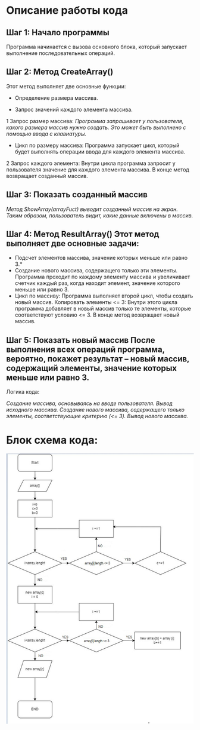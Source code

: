 
# Oписание работы кода

## Шаг 1: Начало программы

Программа начинается с вызова основного блока, который запускает выполнение последовательных операций.

## Шаг 2: Метод CreateArray()

Этот метод выполняет две основные функции:

* Определение размера массива.

* Запрос значений каждого элемента массива.

1 Запрос размер массива: 
*Программа запрашивает у пользователя, какого размера массив нужно создать. Это может быть выполнено с помощью ввода с клавиатуры.*
+ Цикл по размеру массива: Программа запускает цикл, который будет выполнять операции ввода для каждого элемента массива. 

2 Запрос каждого элемента: Внутри цикла программа запросит у пользователя значение для каждого элемента массива. В конце метод возвращает созданный массив.

## Шаг 3: Показать созданный массив 

*Метод ShowArray(arrayFuct) выводит созданный массив на экран. Таким образом, пользователь видит, какие данные включены в массив.*

## Шаг 4: Метод ResultArray() Этот метод выполняет две основные задачи:

* Подсчет элементов массива, значение которых меньше или равно 3.*
* Создание нового массива, содержащего только эти элементы. Программа проходит по каждому элементу массива и увеличивает счетчик каждый раз, когда находит элемент, значение которого меньше или равно 3.
* Цикл по массиву: Программа выполняет второй цикл, чтобы создать новый массив. Копировать элементы <= 3: Внутри этого цикла программа добавляет в новый массив только те элементы, которые соответствуют условию <= 3. В конце метод возвращает новый массив.

## Шаг 5: Показать новый массив После выполнения всех операций программа, вероятно, покажет результат – новый массив, содержащий элементы, значение которых меньше или равно 3.

Логика кода:

*Создание массива, основываясь на вводе пользователя. Вывод исходного массива. Создание нового массива, содержащего только элементы, соответствующие критерию (<= 3). Вывод нового массива.*

# Блок схема кода:
![alt text](block_diagram.jpg)
